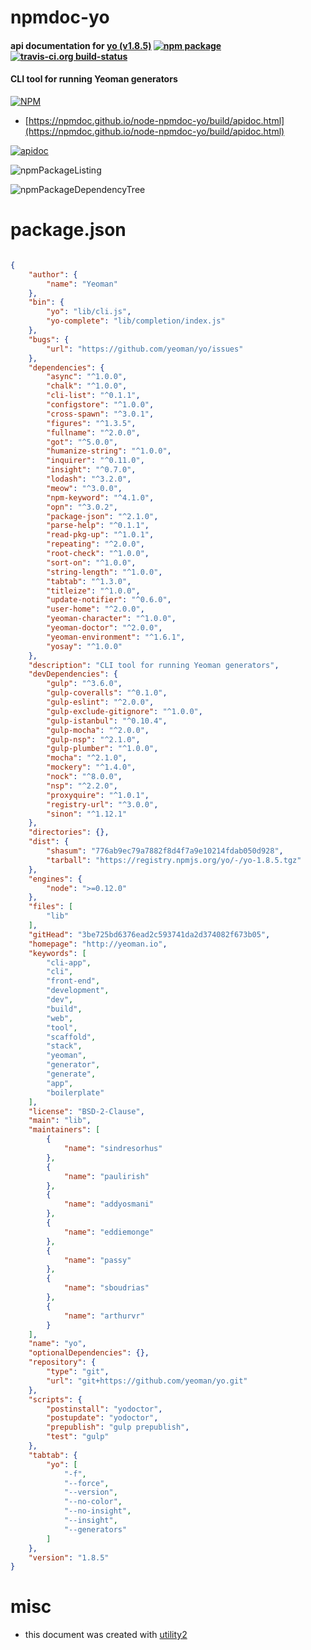 # npmdoc-yo

#### api documentation for  [yo (v1.8.5)](http://yeoman.io)  [![npm package](https://img.shields.io/npm/v/npmdoc-yo.svg?style=flat-square)](https://www.npmjs.org/package/npmdoc-yo) [![travis-ci.org build-status](https://api.travis-ci.org/npmdoc/node-npmdoc-yo.svg)](https://travis-ci.org/npmdoc/node-npmdoc-yo)

#### CLI tool for running Yeoman generators

[![NPM](https://nodei.co/npm/yo.png?downloads=true&downloadRank=true&stars=true)](https://www.npmjs.com/package/yo)

- [https://npmdoc.github.io/node-npmdoc-yo/build/apidoc.html](https://npmdoc.github.io/node-npmdoc-yo/build/apidoc.html)

[![apidoc](https://npmdoc.github.io/node-npmdoc-yo/build/screenCapture.buildCi.browser.%252Ftmp%252Fbuild%252Fapidoc.html.png)](https://npmdoc.github.io/node-npmdoc-yo/build/apidoc.html)

![npmPackageListing](https://npmdoc.github.io/node-npmdoc-yo/build/screenCapture.npmPackageListing.svg)

![npmPackageDependencyTree](https://npmdoc.github.io/node-npmdoc-yo/build/screenCapture.npmPackageDependencyTree.svg)



# package.json

```json

{
    "author": {
        "name": "Yeoman"
    },
    "bin": {
        "yo": "lib/cli.js",
        "yo-complete": "lib/completion/index.js"
    },
    "bugs": {
        "url": "https://github.com/yeoman/yo/issues"
    },
    "dependencies": {
        "async": "^1.0.0",
        "chalk": "^1.0.0",
        "cli-list": "^0.1.1",
        "configstore": "^1.0.0",
        "cross-spawn": "^3.0.1",
        "figures": "^1.3.5",
        "fullname": "^2.0.0",
        "got": "^5.0.0",
        "humanize-string": "^1.0.0",
        "inquirer": "^0.11.0",
        "insight": "^0.7.0",
        "lodash": "^3.2.0",
        "meow": "^3.0.0",
        "npm-keyword": "^4.1.0",
        "opn": "^3.0.2",
        "package-json": "^2.1.0",
        "parse-help": "^0.1.1",
        "read-pkg-up": "^1.0.1",
        "repeating": "^2.0.0",
        "root-check": "^1.0.0",
        "sort-on": "^1.0.0",
        "string-length": "^1.0.0",
        "tabtab": "^1.3.0",
        "titleize": "^1.0.0",
        "update-notifier": "^0.6.0",
        "user-home": "^2.0.0",
        "yeoman-character": "^1.0.0",
        "yeoman-doctor": "^2.0.0",
        "yeoman-environment": "^1.6.1",
        "yosay": "^1.0.0"
    },
    "description": "CLI tool for running Yeoman generators",
    "devDependencies": {
        "gulp": "^3.6.0",
        "gulp-coveralls": "^0.1.0",
        "gulp-eslint": "^2.0.0",
        "gulp-exclude-gitignore": "^1.0.0",
        "gulp-istanbul": "^0.10.4",
        "gulp-mocha": "^2.0.0",
        "gulp-nsp": "^2.1.0",
        "gulp-plumber": "^1.0.0",
        "mocha": "^2.1.0",
        "mockery": "^1.4.0",
        "nock": "^8.0.0",
        "nsp": "^2.2.0",
        "proxyquire": "^1.0.1",
        "registry-url": "^3.0.0",
        "sinon": "^1.12.1"
    },
    "directories": {},
    "dist": {
        "shasum": "776ab9ec79a7882f8d4f7a9e10214fdab050d928",
        "tarball": "https://registry.npmjs.org/yo/-/yo-1.8.5.tgz"
    },
    "engines": {
        "node": ">=0.12.0"
    },
    "files": [
        "lib"
    ],
    "gitHead": "3be725bd6376ead2c593741da2d374082f673b05",
    "homepage": "http://yeoman.io",
    "keywords": [
        "cli-app",
        "cli",
        "front-end",
        "development",
        "dev",
        "build",
        "web",
        "tool",
        "scaffold",
        "stack",
        "yeoman",
        "generator",
        "generate",
        "app",
        "boilerplate"
    ],
    "license": "BSD-2-Clause",
    "main": "lib",
    "maintainers": [
        {
            "name": "sindresorhus"
        },
        {
            "name": "paulirish"
        },
        {
            "name": "addyosmani"
        },
        {
            "name": "eddiemonge"
        },
        {
            "name": "passy"
        },
        {
            "name": "sboudrias"
        },
        {
            "name": "arthurvr"
        }
    ],
    "name": "yo",
    "optionalDependencies": {},
    "repository": {
        "type": "git",
        "url": "git+https://github.com/yeoman/yo.git"
    },
    "scripts": {
        "postinstall": "yodoctor",
        "postupdate": "yodoctor",
        "prepublish": "gulp prepublish",
        "test": "gulp"
    },
    "tabtab": {
        "yo": [
            "-f",
            "--force",
            "--version",
            "--no-color",
            "--no-insight",
            "--insight",
            "--generators"
        ]
    },
    "version": "1.8.5"
}
```



# misc
- this document was created with [utility2](https://github.com/kaizhu256/node-utility2)
